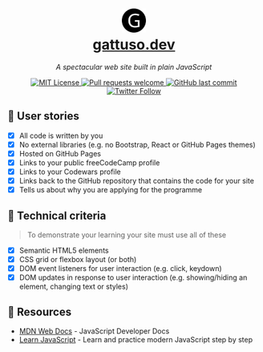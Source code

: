 <h1 align="center">
  <img src='assets/logo.png' width='48'/>
  <br/>
  <a
    href="https://gattuso.dev"
    target="_blank"
    rel="noopener noreferrer nofollow"
  >
    gattuso.dev
  </a>
</h1>

<p align='center'>
  <em>
    A spectacular web site built in plain JavaScript
  </em>
</p>

<p align="center">
  <a
    href="https://github.com/josephgattuso/josephgattuso.github.io/blob/master/LICENSE"
  >
    <img
      alt="MIT License"
      src="https://img.shields.io/github/license/josephgattuso/josephgattuso.github.io"
    />
  </a>
    <a
    href="https://github.com/josephgattuso/josephgattuso.github.io/pulls"
  >
  <img
    alt="Pull requests welcome"
    src="https://img.shields.io/badge/PRs-welcome-blue.svg?style=flat-square"
  />
  </a>
  <a
    href="https://github.com/josephgattuso/josephgattuso.github.io/commits/master"
  >
    <img
      alt="GitHub last commit"
      src="https://img.shields.io/github/last-commit/josephgattuso/josephgattuso.github.io?style=flat-square"
    />
  </a>
  <a
    target="_blank"
    href="https://twitter.com/intent/follow?screen_name=joeetuso"
  >
    <img
      alt="Twitter Follow"
      src="https://img.shields.io/twitter/follow/joeetuso?style=flat-square"
    />
  </a>
</p>

<!-- ## 🚀 Quick start -->

## 📖 User stories

- [x] All code is written by you
- [x] No external libraries (e.g. no Bootstrap, React or GitHub Pages themes)
- [x] Hosted on GitHub Pages
- [x] Links to your public freeCodeCamp profile
- [x] Links to your Codewars profile
- [x] Links back to the GitHub repository that contains the code for your site
- [x] Tells us about why you are applying for the programme

## 📐 Technical criteria

> To demonstrate your learning your site must use all of these

- [x] Semantic HTML5 elements
- [x] CSS grid or flexbox layout (or both)
- [x] DOM event listeners for user interaction (e.g. click, keydown)
- [x] DOM updates in response to user interaction (e.g. showing/hiding an element, changing text or styles)

## 🔗 Resources

- [MDN Web Docs](https://developer.mozilla.org/en-US/docs/Web/JavaScript/Reference) - JavaScript Developer Docs
- [Learn JavaScript](https://learnjavascript.online/) - Learn and practice modern JavaScript step by step
